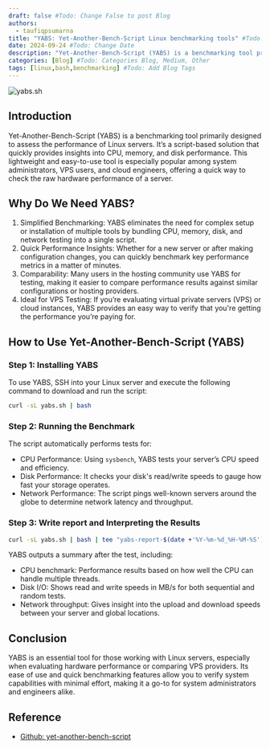 ```yaml
---
draft: false #Todo: Change False to post Blog
authors: 
  - taufiqpsumarna
title: "YABS: Yet-Another-Bench-Script Linux benchmarking tools" #Todo: Add Blog Title
date: 2024-09-24 #Todo: Change Date
description: "Yet-Another-Bench-Script (YABS) is a benchmarking tool primarily designed to assess the performance of Linux servers." #Todo: Add Short Description / Subtitle
categories: [Blog] #Todo: Categories Blog, Medium, Other
tags: [linux,bash,benchmarking] #Todo: Add Blog Tags
---
```


![yabs.sh](https://user-images.githubusercontent.com/8313125/106475387-e1f6da00-6473-11eb-918c-c785ebeef8b9.jpg)

## Introduction

Yet-Another-Bench-Script (YABS) is a benchmarking tool primarily designed to assess the performance of Linux servers. It’s a script-based solution that quickly provides insights into CPU, memory, and disk performance. This lightweight and easy-to-use tool is especially popular among system administrators, VPS users, and cloud engineers, offering a quick way to check the raw hardware performance of a server.

## Why Do We Need YABS?

1. Simplified Benchmarking: YABS eliminates the need for complex setup or installation of multiple tools by bundling CPU, memory, disk, and network testing into a single script.
2. Quick Performance Insights: Whether for a new server or after making configuration changes, you can quickly benchmark key performance metrics in a matter of minutes.
3. Comparability: Many users in the hosting community use YABS for testing, making it easier to compare performance results against similar configurations or hosting providers.
4. Ideal for VPS Testing: If you’re evaluating virtual private servers (VPS) or cloud instances, YABS provides an easy way to verify that you're getting the performance you’re paying for.

## How to Use Yet-Another-Bench-Script (YABS)

### Step 1: Installing YABS

To use YABS, SSH into your Linux server and execute the following command to download and run the script:

```bash
curl -sL yabs.sh | bash
```

### Step 2: Running the Benchmark

The script automatically performs tests for:

- CPU Performance: Using `sysbench`, YABS tests your server’s CPU speed and efficiency.
- Disk Performance: It checks your disk's read/write speeds to gauge how fast your storage operates.
- Network Performance: The script pings well-known servers around the globe to determine network latency and throughput.

### Step 3: Write report and Interpreting the Results

```bash
curl -sL yabs.sh | bash | tee "yabs-report-$(date +'%Y-%m-%d_%H-%M-%S').txt"
```

YABS outputs a summary after the test, including:

- CPU benchmark: Performance results based on how well the CPU can handle multiple threads.
- Disk I/O: Shows read and write speeds in MB/s for both sequential and random tests.
- Network throughput: Gives insight into the upload and download speeds between your server and global locations.

## Conclusion

YABS is an essential tool for those working with Linux servers, especially when evaluating hardware performance or comparing VPS providers. Its ease of use and quick benchmarking features allow you to verify system capabilities with minimal effort, making it a go-to for system administrators and engineers alike.

## Reference

- [Github: yet-another-bench-script](https://github.com/masonr/yet-another-bench-script)
